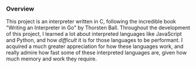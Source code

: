 ### Overview

This project is an interpreter written in C, following
the incredible book "Writing an Interpreter in Go" by Thorsten Ball.
Throughout the development of this project, I learned a lot about
interpreted languages like JavaScript and Python, and how _difficult_
it is for those languages to be performant. I acquired a much greater
appreciation for how these languages work, and really admire how
fast some of these interpreted languages are, given how much memory and work they
require.
